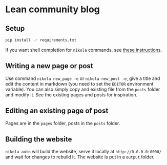 # Lean community blog


## Setup

```bash
pip install -r requirements.txt
```

If you want shell completion for `nikola` commands, see [these instructions](https://getnikola.com/handbook.html#shell-tab-completion).

## Writing a new page or post

Use command `nikola new_page -e` or `nikola new_post -e`, give a title and edit
the content in markdown (you need to set the `EDITOR` environment variable). 
You can also simply copy and existing file from the `posts` folder and modify it.
See the existing pages and posts for inspiration.

## Editing an existing page of post

Pages are in the `pages` folder, posts in the `posts` folder.

## Building the website

`nikola auto` will build the website, serve it locally at `http://0.0.0.0:8000/` and wait for changes to rebuild it. The website is put in a `output` folder.

